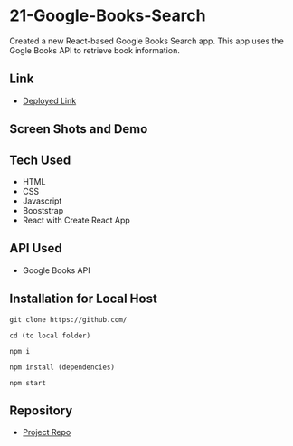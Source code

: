 # 21-Google-Books-Search
Created a new React-based Google Books Search app. This app uses the Gogle Books API to retrieve book information.

## Link
 - [Deployed Link](https://)

## Screen Shots and Demo

## Tech Used
- HTML
- CSS
- Javascript
- Booststrap
- React with Create React App

## API Used
- Google Books API

## Installation for Local Host
```
git clone https://github.com/

cd (to local folder)

npm i

npm install (dependencies)

npm start
```
## Repository

  - [Project Repo](https://github.com/Eimer87/Homework21)


